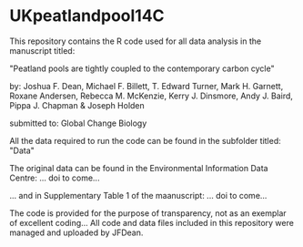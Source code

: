 # UKpeatlandpool14C

This repository contains the R code used for all data analysis in the manuscript titled:

"Peatland pools are tightly coupled to the contemporary carbon cycle"

by:
Joshua F. Dean, Michael F. Billett, T. Edward Turner, Mark H. Garnett, Roxane Andersen, Rebecca M. McKenzie, Kerry J. Dinsmore, Andy J. Baird, Pippa J. Chapman & Joseph Holden

submitted to:
Global Change Biology

All the data required to run the code can be found in the subfolder titled:
"Data"

The original data can be found in the Environmental Information Data Centre:
... doi to come...

... and in Supplementary Table 1 of the maanuscript:
... doi to come...

The code is provided for the purpose of transparency, not as an exemplar of excellent coding...
All code and data files included in this repository were managed and uploaded by JFDean.
